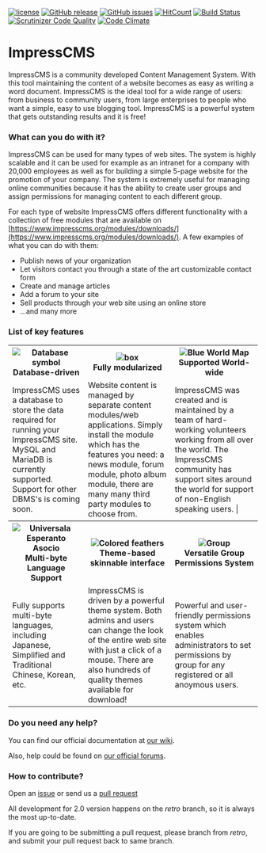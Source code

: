 [![license](https://img.shields.io/badge/dynamic/json.svg?style=flat-square&label=license&url=https%3A%2F%2Fraw.githubusercontent.com%2FImpressCMS%2Fimpresscms%2Fretro%2Fcomposer.json&query=license)](https://github.com/ImpressCMS/impresscms/blob/retro/LICENSE) [![GitHub release](https://img.shields.io/github/release/ImpressCMS/impresscms.svg?maxAge=2592000&style=flat-square)](https://github.com/ImpressCMS/impresscms/releases) [![GitHub issues](https://img.shields.io/github/issues-raw/ImpressCMS/impresscms.svg?style=flat-square)](https://github.com/ImpressCMS/impresscms/issues) [![HitCount](http://hits.dwyl.io/ImpressCMS/ImpressCMS/impresscms.svg)](http://hits.dwyl.com/ImpressCMS/impresscms) [![Build Status](https://img.shields.io/travis/ImpressCMS/impresscms.svg?branch=retro&style=flat-square)](https://travis-ci.org/ImpressCMS/impresscms) [![Scrutinizer Code Quality](https://scrutinizer-ci.com/g/ImpressCMS/impresscms/badges/quality-score.png?b=retro)](https://scrutinizer-ci.com/g/ImpressCMS/impresscms/?branch=retro) 
[![Code Climate](https://img.shields.io/codeclimate/maintainability/ImpressCMS/impresscms.svg?style=flat-square)](https://codeclimate.com/github/ImpressCMS/impresscms/maintainability)
 
# ImpressCMS

ImpressCMS is a community developed Content Management System. With this tool maintaining the content of a website becomes as easy as writing a word document. ImpressCMS is the ideal tool for a wide range of users: from business to community users, from large enterprises to people who want a simple, easy to use blogging tool. ImpressCMS is a powerful system that gets outstanding results and it is free!

### What can you do with it?

ImpressCMS can be used for many types of web sites. The system is highly scalable and it can be used for example as an intranet for a company with 20,000 employees as well as for building a simple 5-page website for the promotion of your company. 
The system is extremely useful for managing online communities because it has the ability to create user groups and assign permissions for managing content to each different group.

For each type of website ImpressCMS offers different functionality with a collection of free modules that are available on [https://www.impresscms.org/modules/downloads/](https://www.impresscms.org/modules/downloads/). A few examples of what you can do with them:

*   Publish news of your organization
*   Let visitors contact you through a state of the art customizable contact form
*   Create and manage articles
*   Add a forum to your site
*   Sell products through your web site using an online store
*   ...and many more

### List of key features

<table border="0">
	<tr>
		<th>
			<img src="https://openclipart.org/image/64px/svg_to_png/181674/1375966995.png&amp;disposition=attachment" alt="Database symbol" title="Database symbol by eternaltyro ( https://openclipart.org/user-detail/eternaltyro )"><br />
			Database-driven
		</th>
		<th>
			<img src="https://openclipart.org/image/64px/svg_to_png/183014/1378371919.png&amp;disposition=attachment" alt="box" title="box by  crisg ( https://openclipart.org/user-detail/crisg )"><br />
			Fully modularized
		</th>
		<th>
			<img src="https://openclipart.org/image/64px/svg_to_png/7885/neocreo-Blue-World-Map.png&amp;disposition=attachment" alt="Blue World Map" title="Blue World Map by  neocreo ( https://openclipart.org/user-detail/neocreo )"><br />
			Supported World-wide
		</th>
	</tr>
	<tr>
		<td>			
			ImpressCMS uses a database to store the data required for running your ImpressCMS site. MySQL and MariaDB is currently supported. Support for other DBMS's is coming soon.
		</td>
		<td>		
			Website content is managed by separate content modules/web applications. Simply install the module which has the features you need: a news module, forum module, photo album module, there are many many third party modules to choose from. 
		</td>
		<td>
			ImpressCMS was created and is maintained by a team of hard-working volunteers working from all over the world. The ImpressCMS community has support sites around the world for support of non-English speaking users. |
		</td>
	</tr>
	<tr>
		<th>	
			<img src="https://openclipart.org/image/64px/svg_to_png/92701/uea.png&disposition=attachment" alt="Universala Esperanto Asocio" title="Universala Esperanto Asocio by  esperanton ( https://openclipart.org/user-detail/esperanton )" /><br />
			Multi-byte Language Support
		</th>
		<th>
			<img src="https://openclipart.org/image/64px/svg_to_png/130675/colored-feathers.png&disposition=attachment" alt="Colored feathers" title="Colored feathers by  pauthonic ( https://openclipart.org/user-detail/pauthonic )" /><br />
			Theme-based skinnable interface
		</th>
		<th>
			<img src="https://openclipart.org/image/64px/svg_to_png/171431/group.png&disposition=attachment" alt="Group" title="Group by  cyberscooty ( https://openclipart.org/user-detail/cyberscooty )" /><br />
			Versatile Group Permissions System
		</th>
	</tr>
	<tr>
		<td>			
			Fully supports multi-byte languages, including Japanese, Simplified and Traditional Chinese, Korean, etc.
		</td>
		<td>		
			ImpressCMS is driven by a powerful theme system. Both admins and users can change the look of the entire web site with just a click of a mouse. There are also hundreds of quality themes available for download!
		</td>
		<td>
			 Powerful and user-friendly permissions system which enables administrators to set permissions by group for any registered or all anoymous users.
		</td>
	</tr>
</table>

### Do you need any help?

You can find our official documentation at [our wiki](https://www.impresscms.org/modules/simplywiki/). 

Also, help could be found on [our official forums](https://www.impresscms.org/modules/iforum/).

### How to contribute?

Open an [issue](https://github.com/ImpressCMS/impresscms/issues/new) or send us a [pull request](https://github.com/ImpressCMS/impresscms/pulls)

All development for 2.0 version happens on the *retro* branch, so it is always the most up-to-date. 

If you are going to be submitting a pull request, please branch from *retro*, and submit your pull request back to same branch.
